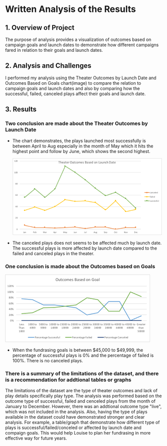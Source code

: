 # Written Analysis of the Results
## 1. Overview of Project
The purpose of analysis provides a visualization of outcomes based on campaign goals and launch dates to demonstrate how different campaigns fared in relation to their goals and launch dates. 
## 2. Analysis and Challenges
I performed my analysis using the Theater Outcomes by Launch Date and Outcomes Based on Goals chart(image) to compare the relation to campaign goals and launch dates and also by comparing how the successful, failed, canceled plays affect their goals and launch date. 

## 3. Results
### Two conclusion are made about the Theater Outcomes by Launch Date
* The chart demonstrates, the plays launched most successfully is between April to Aug especially in the month of May which it hits the highest point and follow by June, which shows the second highest.

   ![Theater_Outcomes_vs_Launch](https://github.com/reinalim/kickstarter-analysis/blob/main/Theater_Outcomes_vs_Launch.png)

* The canceled plays does not seems to be affected much by launch date. The successful plays is more affected by launch date compared to the failed and canceled plays in the theater. 

### One conclusion is made about the Outcomes based on Goals

   ![Outcomes_vs_Goals](https://github.com/reinalim/kickstarter-analysis/blob/main/Outcomes_vs_Goals.png)
* When the fundrasing goals is between $45,000 to $49,999, the percentage of successful plays is 0% and the percentage of failed is 100%. There is no canceled plays.
### There is a summary of the limitations of the dataset, and there is a recommendation for addtional tables or graphs
The limitations of the dataset are the type of theater outcomes and lack of play details specifically play type. The analysis was performed based on the outcome type of successful, failed and cenceled plays from the month of January to December. However, there was an addtional outcome type "live", which was not included in the analysis. Also, having the type of plays available in the dataset could have demonstrated stronger and clear analysis. For example, a table/graph that demonstrate how different type of plays is successful/failed/conceled or affected by launch date and compaign goals. This would help Louise to plan her fundrasing in more effective way for future years.

